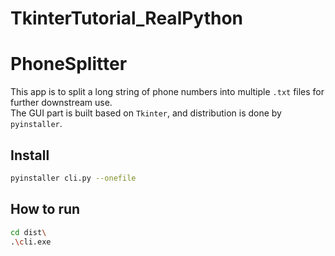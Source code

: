 # TkinterTutorial_RealPython
# PhoneSplitter
This app is to split a long string of phone numbers into multiple `.txt` files for further downstream use.  
The GUI part is built based on `Tkinter`, and distribution is done by `pyinstaller`.  

## Install
```bash
pyinstaller cli.py --onefile
```

## How to run
```bash
cd dist\
.\cli.exe
```